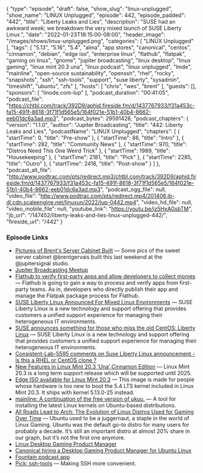 {
  "type": "episode",
  "draft": false,
  "show_slug": "linux-unplugged",
  "show_name": "LINUX Unplugged",
  "episode": 442,
  "episode_padded": "442",
  "title": "Liberty Leaks and Lies",
  "description": "SUSE had an awkward week; we breakdown the very mixed launch of SUSE Liberty Linux.",
  "date": "2022-01-23T18:15:00-08:00",
  "header_image": "/images/shows/linux-unplugged.png",
  "categories": [
    "LINUX Unplugged"
  ],
  "tags": [
    "5.13",
    "5.16",
    "5.4",
    "alma",
    "app stores",
    "canonical",
    "centos",
    "cinnamon",
    "debian",
    "edge iso",
    "enterprise linux",
    "flathub",
    "flatpak",
    "gaming on linux",
    "gnome",
    "jupiter broadcasting",
    "linux desktop",
    "linux gaming",
    "linux mint 20.3 una",
    "linux podcast",
    "linux unplugged",
    "lmde",
    "mainline",
    "open-source sustainability",
    "openssh",
    "rhel",
    "rocky",
    "snapshots",
    "ssh",
    "ssh-tools",
    "support",
    "suse liberty",
    "sysadmin",
    "timeshift",
    "ubuntu",
    "zfs"
  ],
  "hosts": [
    "chris",
    "wes",
    "brent"
  ],
  "guests": [],
  "sponsors": [
    "linode.com-lup"
  ],
  "podcast_duration": "00:41:05",
  "podcast_file": "https://chtbl.com/track/392D9/aphid.fireside.fm/d/1437767933/f31a453c-fa15-491f-8618-3f71f1d565e5/164f021e-51b1-40b4-8662-eeb01dc6a3ad.mp3",
  "podcast_bytes": 29591428,
  "podcast_chapters": {
    "version": "1.1.0",
    "author": "Jupiter Broadcasting",
    "title": "442: Liberty Leaks and Lies",
    "podcastName": "LINUX Unplugged",
    "chapters": [
      {
        "startTime": 0,
        "title": "Pre-show"
      },
      {
        "startTime": 86,
        "title": "Intro"
      },
      {
        "startTime": 282,
        "title": "Community News"
      },
      {
        "startTime": 970,
        "title": "Distros Need This One Weird Trick"
      },
      {
        "startTime": 1989,
        "title": "Housekeeping"
      },
      {
        "startTime": 2181,
        "title": "Pick"
      },
      {
        "startTime": 2285,
        "title": "Outro"
      },
      {
        "startTime": 2418,
        "title": "Post-show"
      }
    ]
  },
  "podcast_alt_file": "http://www.podtrac.com/pts/redirect.mp3/chtbl.com/track/392D9/aphid.fireside.fm/d/1437767933/f31a453c-fa15-491f-8618-3f71f1d565e5/164f021e-51b1-40b4-8662-eeb01dc6a3ad.mp3",
  "podcast_ogg_file": null,
  "video_file": "http://www.podtrac.com/pts/redirect.mp4/201406.jb-dl.cdn.scaleengine.net/linuxun/2022/lup-0442.mp4",
  "video_hd_file": null,
  "video_mobile_file": null,
  "youtube_link": "https://youtu.be/iz5HxAGsbTM",
  "jb_url": "/147452/liberty-leaks-and-lies-linux-unplugged-442/",
  "fireside_url": "/442"
}


### Episode Links

  * [Pictures of Brent's Server Cabinet Built](https://twitter.com/ChrisLAS/status/1485814265768333312 "Pictures of Brent's Server Cabinet Built") — Some pics of the sweet server cabinet @brentgervais built this last weekend at the @jupitersignal studio.
  * [Jupiter Broadcasting Meetup](http://meetup.com/jupiterbroadcasting "Jupiter Broadcasting Meetup")
  * [Flathub to verify first-party apps and allow developers to collect monies](https://www.gamingonlinux.com/2022/01/flathub-to-verify-first-party-apps-and-allow-developers-to-collect-monies/ "Flathub to verify first-party apps and allow developers to collect monies") — Flathub is going to gain a way to process and verify apps from first-party teams. As in, developers who directly publish their app and manage the Flatpak package process for Flathub.
  * [SUSE Liberty Linux Announced For Mixed Linux Environments](https://www.phoronix.com/scan.php?page=news_item&px=SUSE-Liberty-Linux "SUSE Liberty Linux Announced For Mixed Linux Environments") — SUSE Liberty Linux is a new technology and support offering that provides customers a unified support experience for managing their heterogeneous IT environments.
  * [SUSE announces something for those who miss the old CentOS: Liberty Linux](https://www.theregister.com/AMP/2022/01/20/suse_liberty_linux/ "SUSE announces something for those who miss the old CentOS: Liberty Linux") — SUSE Liberty Linux is a new technology and support offering that provides customers a unified support experience for managing their heterogeneous IT environments.
  * [Consistent-Lab-5595 comments on Suse Liberty Linux announcement - Is this a RHEL or CentOS clone ?](https://old.reddit.com/r/RockyLinux/comments/s82pdw/suse_liberty_linux_announcement_is_this_a_rhel_or/hti7tk9/ "Consistent-Lab-5595 comments on Suse Liberty Linux announcement - Is this a RHEL or CentOS clone ?")
  * [New Features in Linux Mint 20.3 ‘Una’ Cinnamon Edition](https://www.linuxmint.com/rel_una_cinnamon_whatsnew.php "New Features in Linux Mint 20.3 ‘Una’ Cinnamon Edition") — Linux Mint 20.3 is a long term support release which will be supported until 2025.
  * [Edge ISO available for Linux Mint 20.3](https://blog.linuxmint.com/?p=4273 "Edge ISO available for Linux Mint 20.3") — This image is made for people whose hardware is too new to boot the 5.4 LTS kernel included in Linux Mint 20.3. It ships with kernel 5.13.0-25 instead.
  * [mainline: A continuation of the free version of ukuu.](https://github.com/bkw777/mainline "mainline: A continuation of the free version of ukuu.") — A tool for installing the latest Linux kernels on Ubuntu-based distributions.
  * [All Roads Lead to Arch: The Evolution of Linux Distros Used for Gaming Over Time](https://boilingsteam.com/all-roads-lead-to-arch-the-evolution-of-linux-distros-used-for-gaming-over-time/ "All Roads Lead to Arch: The Evolution of Linux Distros Used for Gaming Over Time") — Ubuntu used to be a juggernaut, a staple in the world of Linux Gaming. Ubuntu was the default go-to distro for many users for probably a decade. It’s still an important distro at almost 20% share in our graph, but it’s not the first one anymore.
  * [Linux Desktop Gaming Product Manager](https://canonical.com/careers/3776036/linux-desktop-gaming-product-manager-remote "Linux Desktop Gaming Product Manager")
  * [Canonical hiring a Desktop Gaming Product Manager for Ubuntu Linux](https://www.gamingonlinux.com/2022/01/canonical-hiring-a-desktop-gaming-product-manager-for-ubuntu-linux/ "Canonical hiring a Desktop Gaming Product Manager for Ubuntu Linux")
  * [Fountain podcast app](https://www.fountain.fm/ "Fountain podcast app")
  * [Pick: ssh-tools](https://github.com/vaporup/ssh-tools "Pick: ssh-tools") — Making SSH more convenient.



